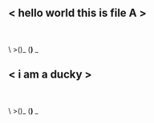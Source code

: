 < hello world this is file A >
 ----------------------------
 \
  \
   \ >()_
      (__)__ _



< i am a ducky >
 ----------------------------
 \
  \
   \ >()_
      (__)__ _
